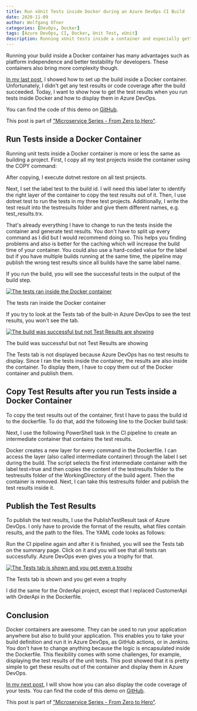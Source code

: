 ```yaml
---
title: Run xUnit Tests inside Docker during an Azure DevOps CI Build
date: 2020-11-09
author: Wolfgang Ofner
categories: [DevOps, Docker]
tags: [Azure DevOps, CI, Docker, Unit Test, xUnit]
description: Running xUnit tests inside a container and especially getting the test results and code coverage can be tricky. This post shows you how to do it.
---
```

Running your build inside a Docker container has many advantages such as platform independence and better testability for developers. These containers also bring more complexity though. 

<a href="/build-docker-azure-devops-ci-pipeline/" target="_blank" rel="noopener noreferrer">In my last post</a>, I showed how to set up the build inside a Docker container. Unfortunately, I didn't get any test results or code coverage after the build succeeded. Today, I want to show how to get the test results when you run tests inside Docker and how to display them in Azure DevOps.

You can find the code of this demo on [GitHub](https://github.com/WolfgangOfner/.NETCoreMicroserviceCiCdAks/tree/UnitTestInCiPipeline).

This post is part of ["Microservice Series - From Zero to Hero"](/microservice-series-from-zero-to-hero).

## Run Tests inside a Docker Container

Running unit tests inside a Docker container is more or less the same as building a project. First, I copy all my test projects inside the container using the COPY command:

<script src="https://gist.github.com/WolfgangOfner/a81d316f62a0d25e70224aa5e7431b75.js"></script>

After copying, I execute dotnet restore on all test projects.

<script src="https://gist.github.com/WolfgangOfner/fec8173fd23f78e352e09d5b1075b327.js"></script>

Next, I set the label test to the build id. I will need this label later to identify the right layer of the container to copy the test results out of it. Then, I use dotnet test to run the tests in my three test projects. Additionally, I write the test result into the testresults folder and give them different names, e.g. test_results.trx.

<script src="https://gist.github.com/WolfgangOfner/70935c1427430d6eb178feb4529337b1.js"></script>

That's already everything I have to change to run the tests inside the container and generate test results. You don't have to split up every command as I did but I would recommend doing so. This helps you finding problems and also is better for the caching which will increase the build time of your container. You could also use a hard-coded value for the label but if you have multiple builds running at the same time, the pipeline may publish the wrong test results since all builds have the same label name.

If you run the build, you will see the successful tests in the output of the build step.

<div class="col-12 col-sm-10 aligncenter">
<a href="/assets/img/posts/2020/11/The-tests-ran-inside-the-Docker-Container.jpg"><img loading="lazy" src="/assets/img/posts/2020/11/The-tests-ran-inside-the-Docker-Container.jpg" alt="The tests ran inside the Docker container" /></a>

 <p>
    The tests ran inside the Docker container
  </p>
</div>

If you try to look at the Tests tab of the built-in Azure DevOps to see the test results, you won't see the tab.

<div class="col-12 col-sm-10 aligncenter">
  <a href="/assets/img/posts/2020/09/The-build-was-successful-but-not-Test-Results-are-showing.jpg"><img loading="lazy" src="/assets/img/posts/2020/09/The-build-was-successful-but-not-Test-Results-are-showing.jpg" alt="The build was successful but not Test Results are showing" /></a>
  
  <p>
    The build was successful but not Test Results are showing
  </p>
</div>

The Tests tab is not displayed because Azure DevOps has no test results to display. Since I ran the tests inside the container, the results are also inside the container. To display them, I have to copy them out of the Docker container and publish them.

## Copy Test Results after you run Tests inside a Docker Container

To copy the test results out of the container, first I have to pass the build id to the dockerfile. To do that, add the following line to the Docker build task:

<script src="https://gist.github.com/WolfgangOfner/cf23b89c4cbc5f1ae9d93dd9eb0f5725.js"></script>

Next, I use the following PowerShell task in the CI pipeline to create an intermediate container that contains the test results.

<script src="https://gist.github.com/WolfgangOfner/dfdf93b4fe6540c59ed4a1c037fdf5fb.js"></script>

Docker creates a new layer for every command in the Dockerfile. I can access the layer (also called intermediate container) through the label I set during the build. The script selects the first intermediate container with the label test=true and then copies the content of the testresults folder to the testresults folder of the WorkingDirectory of the build agent. Then the container is removed. Next, I can take this testresults folder and publish the test results inside it.

## Publish the Test Results

To publish the test results, I use the PublishTestResult task of Azure DevOps. I only have to provide the format of the results, what files contain results, and the path to the files. The YAML code looks as follows:

<script src="https://gist.github.com/WolfgangOfner/fd4cd2c2b3a962b1341385de37bdc157.js"></script>

Run the CI pipeline again and after it is finished, you will see the Tests tab on the summary page. Click on it and you will see that all tests ran successfully. Azure DevOps even gives you a trophy for that.

<div class="col-12 col-sm-10 aligncenter">
  <a href="/assets/img/posts/2020/11/The-Tests-tab-is-shown-and-you-get-even-a-trophy.jpg"><img loading="lazy" src="/assets/img/posts/2020/11/The-Tests-tab-is-shown-and-you-get-even-a-trophy.jpg" alt="The Tests tab is shown and you get even a trophy" /></a>
  
  <p>
    The Tests tab is shown and you get even a trophy
  </p>
</div>

I did the same for the OrderApi project, except that I replaced CustomerApi with OrderApi in the Dockerfile.

## Conclusion

Docker containers are awesome. They can be used to run your application anywhere but also to build your application. This enables you to take your build definition and run it in Azure DevOps, as GitHub actions, or in Jenkins. You don't have to change anything because the logic is encapsulated inside the Dockerfile. This flexibility comes with some challenges, for example, displaying the test results of the unit tests. This post showed that it is pretty simple to get these results out of the container and display them in Azure DevOps.

[In my next post](/get-xunit-code-coverage-from-docker), I will show how you can also display the code coverage of your tests. You can find the code of this demo on [GitHub](https://github.com/WolfgangOfner/MicroserviceDemo).

This post is part of ["Microservice Series - From Zero to Hero"](/microservice-series-from-zero-to-hero).